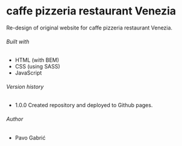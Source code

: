 # caffe pizzeria restaurant Venezia
Re-design of original website for caffe pizzeria restaurant Venezia.

###### Built with
- HTML (with BEM)
- CSS (using SASS)
- JavaScript

###### Version history
- 1.0.0 Created repository and deployed to Github pages.

###### Author
- Pavo Gabrić
